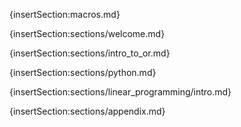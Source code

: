 {insertSection:macros.md}

{insertSection:sections/welcome.md}

{insertSection:sections/intro_to_or.md}

{insertSection:sections/python.md}

{insertSection:sections/linear_programming/intro.md}

<!-- {insertSection:sections/linear_programming/simplex.md} -->

<!-- {insertSection:sections/linear_programming/duality.md} -->

<!-- {insertSection:sections/integer_programming.md} -->

{insertSection:sections/appendix.md}
